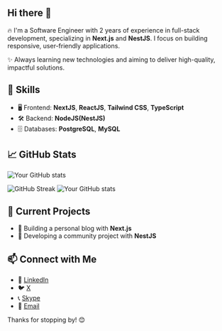## Hi there 👋

🔥 I'm a Software Engineer with 2 years of experience in full-stack development, specializing in **Next.js** and **NestJS**. I focus on building responsive, user-friendly applications.

✨ Always learning new technologies and aiming to deliver high-quality, impactful solutions.

## 🔧 Skills
- 🖥️ Frontend: **NextJS**, **ReactJS**, **Tailwind CSS**, **TypeScript**
- 🛠️ Backend: **NodeJS(NestJS)**
- 🗄️ Databases: **PostgreSQL**, **MySQL**

## 📈 GitHub Stats
![Your GitHub stats](https://github-readme-stats.vercel.app/api?username=TriPham9001&show_icons=true&theme=radical)

![GitHub Streak](https://github-readme-streak-stats.herokuapp.com/?user=TriPham9001&theme=radical)
![Your GitHub stats](https://github-readme-stats.vercel.app/api?username=TriPham9001&show_icons=true&theme=radical)

## 🌱 Current Projects
- 📘 Building a personal blog with **Next.js**
- 🎉 Developing a community project with **NestJS**

## 📫 Connect with Me
- 💼 [LinkedIn](https://www.linkedin.com/in/tri-pham-85a26b239)
- 🐦 [X](https://x.com/TristanPham1101)
- 📞 [Skype](https://join.skype.com/invite/sZeJU9oDXXFE)
- 📧 [Email](mailto:tri.pham1101@gmail.com)

Thanks for stopping by! 😊

<!--
**TriPham9001/TriPham9001** is a ✨ _special_ ✨ repository because its `README.md` (this file) appears on your GitHub profile.

Here are some ideas to get you started:
-->
